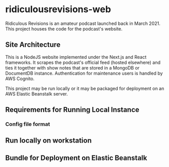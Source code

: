 # ridiculousrevisions-web

Ridiculous Revisions is an amateur podcast launched back in March 2021.  This project houses the code for the podcast's website.

## Site Architecture
This is a NodeJS website implemented under the Next.js and React frameworks.  It scrapes the podcast's official feed (hosted elsewhere) and ties it together with show notes that are stored in a MongoDB or DocumentDB instance.  Authentication for maintenance users is handled by AWS Cognito.

This project may be run locally or it may be packaged for deployment on an AWS Elastic Beanstalk server.

## Requirements for Running Local Instance

### Config file format

## Run locally on workstation

## Bundle for Deployment on Elastic Beanstalk
